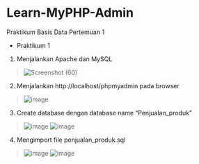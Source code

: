 # Learn-MyPHP-Admin
Praktikum Basis Data Pertemuan 1
- Praktikum 1
1. Menjalankan Apache dan MySQL
> ![Screenshot (60)](https://github.com/purinahdatul/Learn-MyPHP-Admin/assets/160198903/85fa2b79-36a9-4b90-8812-adefede1b2f8)
2. Menjalankan http://localhost/phpmyadmin pada browser
> ![image](https://github.com/purinahdatul/Learn-MyPHP-Admin/assets/160198903/c51f1c98-1b10-4c56-ab34-f0105244ef6c)
3. Create database dengan database name “Penjualan_produk”
> ![image](https://github.com/purinahdatul/Learn-MyPHP-Admin/assets/160198903/f5c893a7-cbdc-4f05-b66d-4c6919861a73)
> ![image](https://github.com/purinahdatul/Learn-MyPHP-Admin/assets/160198903/bd3151a9-e8d8-431c-9d16-8d59c1b1b285)
4. Mengimport file penjualan_produk.sql
> ![image](https://github.com/purinahdatul/Learn-MyPHP-Admin/assets/160198903/d85f1be6-c89e-4af3-a8ae-5ced7fa216f5)
> ![image](https://github.com/purinahdatul/Learn-MyPHP-Admin/assets/160198903/619a72aa-31e7-489c-9bee-fdff7293f0c2)





